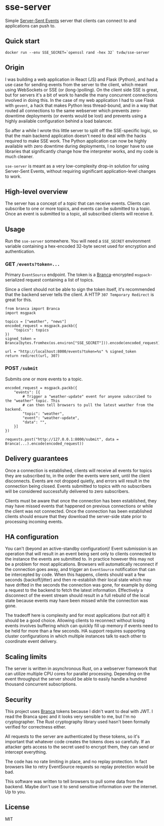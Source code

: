 # sse-server

Simple [Server-Sent Events](https://developer.mozilla.org/en-US/docs/Web/API/Server-sent_events) server that clients can connect to and applications can push to.

## Quick start

    docker run --env SSE_SECRET=`openssl rand -hex 32` tvdw/sse-server

## Origin

I was building a web application in React (JS) and Flask (Python), and had a use case for sending events from the server to the client, which meant using WebSockets or SSE (or (long-)polling). On the client side SSE is great, but for servers it's a bit of work to handle the many concurrent connections involved in doing this. In the case of my web application I had to use Flask with `gevent`, a hack that makes Python less thread-bound, and in a way that routed all connections to the same webserver which prevents zero-downtime deployments (or events would be lost) and prevents using a highly available configuration behind a load balancer.

So after a while I wrote this little server to split off the SSE-specific logic, so that the main backend application doesn't need to deal with the hacks required to make SSE work. The Python application can now be highly available with zero downtime during deployments, I no longer have to use libraries that significantly change how the interpreter works, and my code is much cleaner.

`sse-server` is meant as a very low-complexity drop-in solution for using Server-Sent Events, without requiring significant application-level changes to work.

## High-level overview

The server has a concept of a *topic* that can receive events. Clients can subscribe to one or more topics, and events can be submitted to a topic. Once an event is submitted to a topic, all subscribed clients will receive it.

## Usage

Run the `sse-server` somewhere. You will need a `SSE_SECRET` environment variable containing a hex-encoded 32-byte secret used for encryption and authentication.

### GET `/events?token=...`

Primary `EventSource` endpoint. The token is a [Branca](https://branca.io/)-encrypted `msgpack`-serialized request containing a list of topics.

Since a client should not be able to sign the token itself, it's recommended that the backend server tells the client. A HTTP `307 Temporary Redirect` is great for this.

    from branca import Branca
    import msgpack

    topics = ["weather", "news"]
    encoded_request = msgpack.packb({
        "topics": topics
    })
    signed_token = Branca(bytes.fromhex(os.environ["SSE_SECRET"])).encode(encoded_request)

    url = "http://localhost:8000/events?token=%s" % signed_token
    return redirect(url, 307)

### POST `/submit`

Submits one or more events to a topic.

    encoded_request = msgpack.packb({
        "events": [{
            # Trigger a "weather-update" event for anyone subscribed to the "weather" topic. This
            # can then tell browsers to pull the latest weather from the backend.
            "topic": "weather",
            "event": "weather-update",
            "data": "",
        }]
    })
    
    requests.post("http://127.0.0.1:8000/submit", data = Branca(...).encode(encoded_request))

## Delivery guarantees

Once a connection is established, clients will receive all events for topics they are subscribed to, in the order the events were sent, until the client disconnects. Events are not dropped quietly, and errors will result in the connection being closed. Events submitted to topics with no subscribers will be considered successfully delivered to zero subscribers.

Clients must be aware that once the connection has been established, they may have missed events that happened on previous connections or while the client was not connected. Once the connection has been established clients should ensure that they download the server-side state prior to processing incoming events.

## HA configuration

You can't (beyond an active-standby configuration)! Event submission is an operation that will result in an event being sent only to clients connected to the instance the events are submitted to. In practice however this may not be a problem for most applications. Browsers will automatically reconnect if the connection goes away, and trigger an `EventSource` notification that can be intercepted by code. When this happens, clients should wait a few seconds (backoff/jitter) and then re-establish their local state which may have drifted in the seconds the connection was gone, for example by doing a request to the backend to fetch the latest information. Effectively a disconnect of the event stream should result in a full rebuild of the local state because events may have been missed while the connection was gone.

The tradeoff here is complexity and for most applications (but not all!) it should be a good choice. Allowing clients to reconnect without losing events involves buffering which can quickly fill up memory if events need to be held for more than a few seconds. HA support requires supporting cluster configurations in which multiple instances talk to each other to coordinate event delivery.

## Scaling limits

The server is written in asynchronous Rust, on a webserver framework that can utilize multiple CPU cores for parallel processing. Depending on the event throughput the server should be able to easily handle a hundred thousand concurrent subscriptions.

## Security

This project uses [Branca](https://branca.io/) tokens because I didn't want to deal with JWT. I read the Branca spec and it looks very sensible to me, but I'm no cryptographer. The Rust cryptography library used hasn't been formally verified for correctness either.

All requests to the server are authenticated by these tokens, so it's important that whatever code creates the tokens does so carefully. If an attacker gets access to the secret used to encrypt them, they can send or intercept everything.

The code has no rate limiting in place, and no replay protection. In fact browsers like to retry EventSource requests so replay protection would be bad.

This software was written to tell browsers to pull some data from the backend. Maybe don't use it to send sensitive information over the internet. Up to you.

## License

MIT
